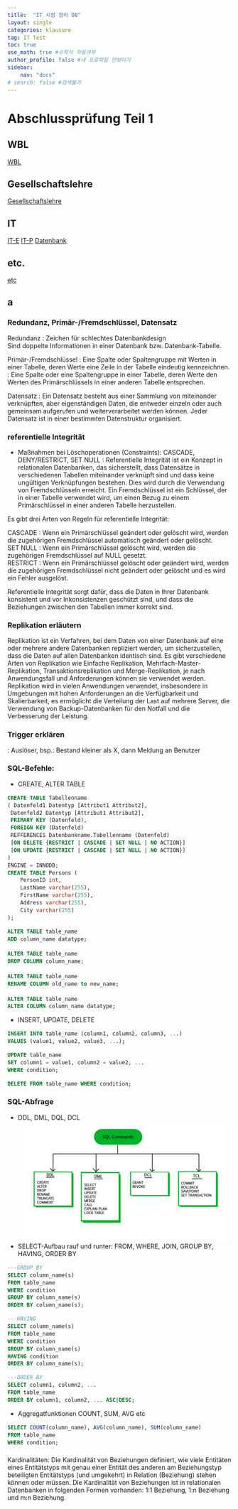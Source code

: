 ```yaml
---
title:  "IT 시험 정리 DB"
layout: single
categories: klausure
tag: IT Test
toc: true
use_math: true #수학식 적용여부
author_profile: false #내 프로파일 안보이기
sidebar:
    nav: "docs" 
# search: false #검색불가
---
```


# Abschlussprüfung Teil 1

## WBL
[WBL](https://true85.github.io/klausure/WBL/)
## Gesellschaftslehre
[Gesellschaftslehre](https://true85.github.io/klausure/Gesellschaftslehre/)
## IT
[IT-E](https://true85.github.io/klausure/IT-E/)
[IT-P](https://true85.github.io/klausure/IT-P/)
[Datenbank](https://true85.github.io/klausure/Datenbank/)
## etc.
[etc](https://true85.github.io/klausure/etc/)


## a
### Redundanz, Primär-/Fremdschlüssel, Datensatz
Redundanz
: Zeichen für schlechtes Datenbankdesign  
Sind doppelte Informationen in einer Datenbank bzw. Datenbank-Tabelle. 

Primär-/Fremdschlüssel 
: Eine Spalte oder Spaltengruppe mit Werten in einer Tabelle, deren Werte eine Zeile in der Tabelle eindeutig kennzeichnen.  
: Eine Spalte oder eine Spaltengruppe in einer Tabelle, deren Werte den Werten des Primärschlüssels in einer anderen Tabelle entsprechen.  

Datensatz
: Ein Datensatz besteht aus einer Sammlung von miteinander verknüpften, aber eigenständigen Daten, die entweder einzeln oder auch gemeinsam aufgerufen und weiterverarbeitet werden können. Jeder Datensatz ist in einer bestimmten Datenstruktur organisiert.  

### referentielle Integrität
- Maßnahmen bei Löschoperationen (Constraints): CASCADE, DENY/RESTRICT, SET NULL
: Referentielle Integrität ist ein Konzept in relationalen Datenbanken, das sicherstellt, dass Datensätze in verschiedenen Tabellen miteinander verknüpft sind und dass keine ungültigen Verknüpfungen bestehen. Dies wird durch die Verwendung von Fremdschlüsseln erreicht. Ein Fremdschlüssel ist ein Schlüssel, der in einer Tabelle verwendet wird, um einen Bezug zu einem Primärschlüssel in einer anderen Tabelle herzustellen.  

Es gibt drei Arten von Regeln für referentielle Integrität:

CASCADE : Wenn ein Primärschlüssel geändert oder gelöscht wird, werden die zugehörigen Fremdschlüssel automatisch geändert oder gelöscht.  
SET NULL : Wenn ein Primärschlüssel gelöscht wird, werden die zugehörigen Fremdschlüssel auf NULL gesetzt.  
RESTRICT : Wenn ein Primärschlüssel gelöscht oder geändert wird, werden die zugehörigen Fremdschlüssel nicht geändert oder gelöscht und es wird ein Fehler ausgelöst.    

Referentielle Integrität sorgt dafür, dass die Daten in Ihrer Datenbank konsistent und vor Inkonsistenzen geschützt sind, und dass die Beziehungen zwischen den Tabellen immer korrekt sind.  

### Replikation erläutern
Replikation ist ein Verfahren, bei dem Daten von einer Datenbank auf eine oder mehrere andere Datenbanken repliziert werden, um sicherzustellen, dass die Daten auf allen Datenbanken identisch sind. Es gibt verschiedene Arten von Replikation wie Einfache Replikation, Mehrfach-Master-Replikation, Transaktionsreplikation und Merge-Replikation, je nach Anwendungsfall und Anforderungen können sie verwendet werden. Replikation wird in vielen Anwendungen verwendet, insbesondere in Umgebungen mit hohen Anforderungen an die Verfügbarkeit und Skalierbarkeit, es ermöglicht die Verteilung der Last auf mehrere Server, die Verwendung von Backup-Datenbanken für den Notfall und die Verbesserung der Leistung.  

### Trigger erklären
: Auslöser, bsp.: Bestand kleiner als X, dann Meldung an Benutzer  

### SQL-Befehle:
- CREATE, ALTER TABLE  
<!-- 뭥미 -->
```SQL
CREATE TABLE Tabellenname
( Datenfeld1 Datentyp [Attribut1 Attribut2],
 Datenfeld2 Datentyp [Attribut1 Attribut2],
 PRIMARY KEY (Datenfeld),
 FOREIGN KEY (Datenfeld)
 REFFERENCES Datenbankname.Tabellenname (Datenfeld)
 [ON DELETE {RESTRICT | CASCADE | SET NULL | NO ACTION}]
 [ON UPDATE {RESTRICT | CASCADE | SET NULL | NO ACTION}]
)
ENGINE = INNODB;
CREATE TABLE Persons (
    PersonID int,
    LastName varchar(255),
    FirstName varchar(255),
    Address varchar(255),
    City varchar(255)
);
```
```SQL
ALTER TABLE table_name
ADD column_name datatype;

ALTER TABLE table_name
DROP COLUMN column_name;

ALTER TABLE table_name
RENAME COLUMN old_name to new_name;

ALTER TABLE table_name
ALTER COLUMN column_name datatype;
```
- INSERT, UPDATE, DELETE

```SQL
INSERT INTO table_name (column1, column2, column3, ...)
VALUES (value1, value2, value3, ...);
```
```SQL
UPDATE table_name
SET column1 = value1, column2 = value2, ...
WHERE condition;
```
```SQL
DELETE FROM table_name WHERE condition;
```
### SQL-Abfrage
- DDL, DML, DQL, DCL
![Abfrage](/assets/images/sql-commands.jpg)  
- SELECT-Aufbau rauf und runter: FROM, WHERE, JOIN, GROUP BY, HAVING, ORDER BY  

```SQL
---GROUP BY
SELECT column_name(s)
FROM table_name
WHERE condition
GROUP BY column_name(s)
ORDER BY column_name(s);
```
```SQL
---HAVING
SELECT column_name(s)
FROM table_name
WHERE condition
GROUP BY column_name(s)
HAVING condition
ORDER BY column_name(s);
```
```SQL
---ORDER BY
SELECT column1, column2, ...
FROM table_name
ORDER BY column1, column2, ... ASC|DESC;
```
- Aggregatfunktionen COUNT, SUM, AVG etc
  
```SQL
SELECT COUNT(column_name), AVG(column_name), SUM(column_name)
FROM table_name
WHERE condition;
```

### 
Kardinalitäten: 
Die Kardinalität von Beziehungen definiert, wie viele Entitäten eines Entitätstyps mit genau einer Entität des anderen am Beziehungstyp beteiligten Entitätstyps (und umgekehrt) in Relation (Beziehung) stehen können oder müssen. Die Kardinalität von Beziehungen ist in relationalen Datenbanken in folgenden Formen vorhanden: 1:1 Beziehung, 1:n Beziehung und m:n Beziehung.

```
```

 